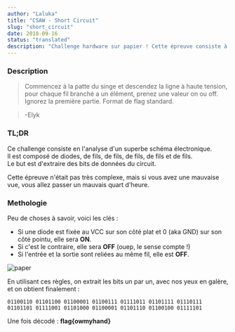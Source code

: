 ```yaml
---
author: "Laluka"
title: "CSAW - Short Circuit"
slug: "short_circuit"
date: 2018-09-16
status: "translated"
description: "Challenge hardware sur papier ! Cette épreuve consiste à récupérer l'état interne d'un (simple) cirtuit imprimé (dessiné), bit par bit, puis d'encoder le résultat en ascii. "
---
```



### Description

> Commencez à la patte du singe et descendez la ligne à haute tension,
pour chaque fil branché a un élément, prenez une valeur on ou off. Ignorez la première partie. Format de flag standard.

> -Elyk


### TL;DR

Ce challenge consiste en l'analyse d'un superbe schéma électronique. \
Il est composé de diodes, de fils, de fils, de fils, de fils et de fils. \
Le but est d'extraire des bits de données du circuit.

Cette épreuve n'était pas très complexe, mais si vous avez une mauvaise vue, vous allez passer un mauvais quart d'heure.


### Methologie

Peu de choses à savoir, voici les clés :

  - Si une diode est fixée au VCC sur son côté plat et 0 (aka GND) sur son côté pointu, elle sera __ON__.
  - Si c'est le contraire, elle sera __OFF__ (ouep, le sense compte !)
  - Si l'entrée et la sortie sont reliées au même fil, elle est __OFF__.

<img class="img_full" src="/writeups/csaw_2018/short_circuit/paper.png" alt="paper" >

En utilisant ces règles, on extrait les bits un par un, avec nos yeux en galère, et on obtient finalement :

`01100110 01101100 01100001 01100111 01111011 01101111 01110111 01101101 01111001 01101000 01100001 01101110 01100100 01111101`

Une fois décodé : __flag{owmyhand}__
